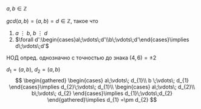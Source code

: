 $a, b \in \mathbb{Z}$

$gcd(a, b) = (a,b)=d\in \mathbb{Z}$, такое что 
1. $a\;\vdots\; b,\ b\;\vdots\; d$
2. $\forall d':\begin{cases}a\;\vdots\;d'\\b\;\vdots\;d'\end{cases}\implies d\;\vdots\;d'$

НОД опред. однозначно с точностью до знака $(4,6)=\pm2$

$d_{1}=(a, b),\ d_{2}=(a,b)$
$$
\begin{gathered}
\begin{cases}
a\;\vdots\; d_{1}\\
b \;\vdots\; d_{1}
\end{cases}\implies d_{2}\;\vdots\; d_{1}\\
\begin{cases}
a\;\vdots\; d_{2}\\
b\;\vdots\; d_{2}
\end{cases}\implies d_{1}\;\vdots\;d_{2}
\end{gathered}\implies d_{1} =\pm d_{2}
$$
